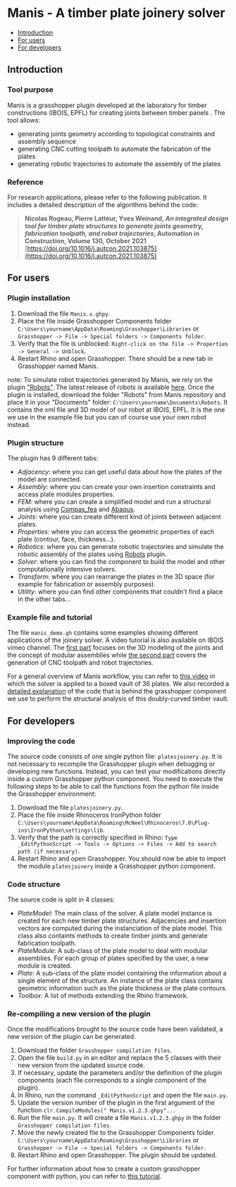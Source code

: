 # Manis -  A timber plate joinery solver

* [Introduction](#introduction)
* [For users](#for-users)
* [For developers](#for-developers)

## Introduction

### Tool purpose
Manis is a grasshopper plugin developed at the laboratory for timber constructions (IBOIS, EPFL) for creating joints between timber panels .
The tool allows:
* generating joints geometry according to topological constraints and assembly sequence
* generating CNC cutting toolpath to automate the fabrication of the plates
* generating robotic trajectories to automate the assembly of the plates

### Reference
For research applications, please refer to the following publication. It includes a detailed description of the algorithms behind the code: 
> __Nicolas Rogeau, Pierre Latteur, Yves Weinand, _An integrated design tool for timber plate structures to generate joints geometry, fabrication toolpath, and robot trajectories_, Automation in Construction, Volume 130, October 2021__
> [https://doi.org/10.1016/j.autcon.2021.103875](https://doi.org/10.1016/j.autcon.2021.103875)

## For users

### Plugin installation
1. Download the file `Manis.x.ghpy`.
2. Place the file inside Grasshopper Components folder `C:\Users\yourname\AppData\Roaming\Grasshopper\Libraries` or `Grasshopper -> File -> Special folders -> Components folder`.
3. Verify that the file is unblocked: `Right-click on the file -> Properties -> General -> Unblock`.
4. Restart Rhino and open Grasshopper. There should be a new tab in Grasshopper named Manis.

note:
To simulate robot trajectories generated by Manis, we rely on the plugin ["Robots"](https://github.com/visose/Robots). The latest release of robots is available [here](https://github.com/visose/Robots/releases). Once the plugin is installed, download the folder "Robots" from Manis repository and place it in your "Documents" folder: `C:\Users\yourname\Documents\Robots`. It contains the xml file and 3D model of our robot at IBOIS, EPFL. It is the one we use in the example file but you can of course use your own robot instead.

### Plugin structure
The plugin has 9 different tabs:
* _Adjacency_: where you can get useful data about how the plates of the model are connected. 
* _Assembly_: where you can create your own insertion constraints and access plate modules properties.
* _FEM_: where you can create a simplified model and run a structural analysis using [Compas_fea](https://compas.dev/compas_fea) and [Abaqus](https://www.3ds.com/products-services/simulia/products/abaqus/).
* _Joints_: where you can create different kind of joints between adjacent plates. 
* _Properties_: where you can access the geometric properties of each plate (contour, face, thickness...).
* _Robotics_: where you can generate robotic trajectories and simulate the robotic assembly of the plates using [Robots](https://github.com/visose/Robots) plugin.
* _Solver_: where you can find the component to build the model and other computationally intensive solvers.
* _Transform_: where you can rearrange the plates in the 3D space (for example for fabrication or assembly purposes).
* _Utility_: where you can find other components that couldn't find a place in the other tabs...

### Example file and tutorial
The file `manis_demo.gh` contains some examples showing different applications of the joinery solver.
A video tutorial is also available on IBOIS vimeo channel. The [first part](https://vimeo.com/user87001008) focuses on the 3D modeling of the joints and the concept of modular assemblies while [the second part](https://vimeo.com/user87001008) covers the generation of CNC toolpath and robot trajectories.

For a general overview of Manis workflow, you can refer to [this video](https://vimeo.com/user87001008) in which the solver is applied to a boxed vault of 36 plates.
We also recorded a [detailed explanation](https://vimeo.com/user87001008) of the code that is behind the grasshopper component we use to perform the structural analysis of this doubly-curved timber vault.

## For developers

### Improving the code
The source code consists of one single python file: `platesjoinery.py`. 
It is not necessary to recompile the Grasshopper plugin when debugging or developing new functions.
Instead, you can test your modifications directly inside a custom Grasshopper python component.
You need to execute the following steps to be able to call the functions from the python file inside the Grasshopper environment: 
1. Download the file `platesjoinery.py`.
2. Place the file inside Rhinoceros IronPython folder `C:\Users\yourname\AppData\Roaming\McNeel\Rhinoceros\7.0\Plug-ins\IronPython\settings\lib`.
3. Verify that the path is correctly specified in Rhino: `Type _EditPythonScript -> Tools -> Options -> Files -> Add to search path (if necessary)`.
4. Restart Rhino and open Grasshopper. You should now be able to import the module `platesjoinery` inside a Grasshopper python component.

### Code structure
The source code is split in 4 classes:
* _PlateModel_: The main class of the solver. A plate model instance is created for each new timber plate structures. Adjacencies and insertion vectors are computed during the instanciation of the plate model. This class also containts methods to create timber joints and generate fabrication toolpath.
* _PlateModule_: A sub-class of the plate model to deal with modular assemblies. For each group of plates specified by the user, a new module is created.
* _Plate_: A sub-class of the plate model containing the information about a single element of the structure. An instance of the plate class contains geometric information such as the plate thickness or the plate contours.
* _Toolbox_: A list of methods extending the Rhino framework. 

### Re-compiling a new version of the plugin
Once the modifications brought to the source code have been validated, a new version of the plugin can be generated.

1. Download the folder `Grasshopper compilation files`.
2. Open the file `build.py` in an editor and replace the 5 classes with their new version from the updated source code.
3. If necessary, update the parameters and/or the definition of the plugin components (each file corresponds to a single component of the plugin).
4. In Rhino, run the command `_EditPythonScript` and open the file `main.py`.
5. Update the version number of the plugin in the first argument of the function `clr.CompileModules(" Manis.v1.2.3.ghpy"...`
6. Run the file `main.py`. It will create a file `Manis.v1.2.3.ghpy` in the folder `Grasshopper compilation files`.
7. Move the newly created file to the Grasshopper Components folder `C:\Users\yourname\AppData\Roaming\Grasshopper\Libraries` or `Grasshopper -> File -> Special folders -> Components folder`.
8. Restart Rhino and open Grasshopper. The plugin should be updated.

For further information about how to create a custom grasshopper component with python, you can refer to [this tutorial](https://discourse.mcneel.com/t/tutorial-creating-a-grasshopper-component-with-the-python-ghpy-compiler/38552).


